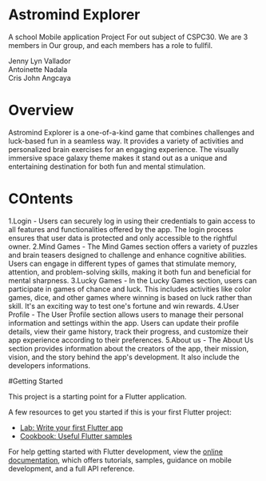 # Astromind Explorer
A school Mobile application Project For out subject of CSPC30.
We are 3 members in Our group, and each members has a role to fullfil.

Jenny Lyn Vallador    
Antoinette Nadala      
Cris John Angcaya

# Overview
Astromind Explorer is a one-of-a-kind game that combines challenges and luck-based fun in a seamless way. It provides a variety of activities and personalized brain exercises for an engaging experience. The visually immersive space galaxy theme makes it stand out as a unique and entertaining destination for both fun and mental stimulation.

# COntents
1.Login - Users can securely log in using their credentials to gain access to all features and functionalities offered by the app. The login process ensures that user data is protected and only accessible to the rightful owner.
2.Mind Games - The Mind Games section offers a variety of puzzles and brain teasers designed to challenge and enhance cognitive abilities. Users can engage in different types of games that stimulate memory, attention, and problem-solving skills, making it both fun and beneficial for mental sharpness.
3.Lucky Games - In the Lucky Games section, users can participate in games of chance and luck. This includes activities like color games, dice, and other games where winning is based on luck rather than skill. It's an exciting way to test one's fortune and win rewards.
4.User Profile - The User Profile section allows users to manage their personal information and settings within the app. Users can update their profile details, view their game history, track their progress, and customize their app experience according to their preferences.
5.About us - The About Us section provides information about the creators of the app, their mission, vision, and the story behind the app's development. It also include the developers informations.













#Getting Started

This project is a starting point for a Flutter application.

A few resources to get you started if this is your first Flutter project:

- [Lab: Write your first Flutter app](https://docs.flutter.dev/get-started/codelab)
- [Cookbook: Useful Flutter samples](https://docs.flutter.dev/cookbook)

For help getting started with Flutter development, view the
[online documentation](https://docs.flutter.dev/), which offers tutorials,
samples, guidance on mobile development, and a full API reference.
